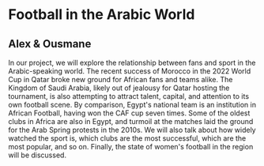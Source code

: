 # Football in the Arabic World

## Alex & Ousmane

In our project, we will explore the relationship between fans and sport in the Arabic-speaking world. The recent success of Morocco in the 2022 World Cup in Qatar broke new ground for African fans and teams alike. The Kingdom of Saudi Arabia, likely out of jealousy for Qatar hosting the tournament, is also attempting to attract talent, capital, and attention to its own football scene. By comparison, Egypt's national team is an institution in African Football, having won the CAF cup seven times. Some of the oldest clubs in Africa are also in Egypt, and turmoil at the matches laid the ground for the Arab Spring protests in the 2010s. We will also talk about how widely watched the sport is, which clubs are the most successful, which are the most popular, and so on. Finally, the state of women's football in the region will be discussed.
